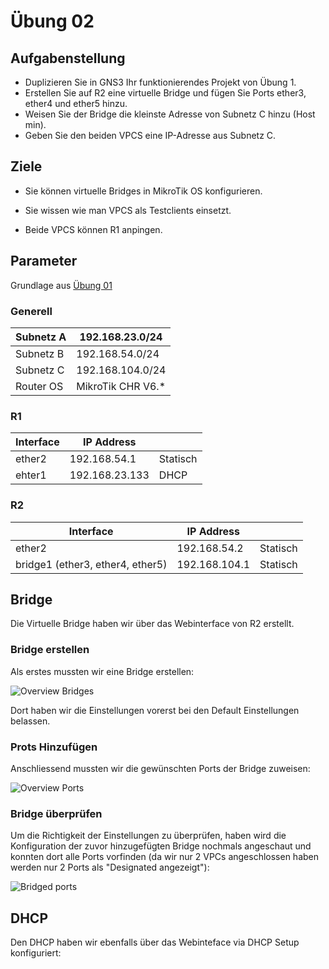# Übung 02

## Aufgabenstellung

- Duplizieren Sie in GNS3 Ihr funktionierendes Projekt von Übung 1.
- Erstellen Sie auf R2 eine virtuelle Bridge und fügen Sie Ports ether3, ether4 und ether5 hinzu.
- Weisen Sie der Bridge die kleinste Adresse von Subnetz C hinzu (Host min).
- Geben Sie den beiden VPCS eine IP-Adresse aus Subnetz C.

## Ziele

- Sie können virtuelle Bridges in MikroTik OS konfigurieren.

- Sie wissen wie man VPCS als Testclients einsetzt.
- Beide VPCS können R1 anpingen.

## Parameter

Grundlage aus [Übung 01](https://github.com/EloiMusk/M145/tree/prod/Übung_01#parameter)

### Generell

| Subnetz A | 192.168.23.0/24   |
| --------- | ----------------- |
| Subnetz B | 192.168.54.0/24   |
| Subnetz C | 192.168.104.0/24  |
| Router OS | MikroTik CHR V6.* |

### R1

| Interface | IP Address     |          |
| --------- | -------------- | -------- |
| ether2    | 192.168.54.1   | Statisch |
| ehter1    | 192.168.23.133 | DHCP     |

### R2

| Interface                        | IP Address    |          |
| -------------------------------- | ------------- | -------- |
| ether2                           | 192.168.54.2  | Statisch |
| bridge1 (ether3, ether4, ether5) | 192.168.104.1 | Statisch |

## Bridge

Die Virtuelle Bridge haben wir über das Webinterface von R2 erstellt.

### Bridge erstellen

Als erstes mussten wir eine Bridge erstellen:

![Overview Bridges](https://github.com/EloiMusk/M145/blob/prod/%C3%9Cbung_02/Images/bridge_overview.png)

Dort haben wir die Einstellungen vorerst bei den Default Einstellungen belassen.

### Prots Hinzufügen

Anschliessend mussten wir die gewünschten Ports der Bridge zuweisen:

![Overview Ports](https://github.com/EloiMusk/M145/blob/prod/%C3%9Cbung_02/Images/ports_overview.png)

### Bridge überprüfen

Um die Richtigkeit der Einstellungen zu überprüfen, haben wird die Konfiguration der zuvor hinzugefügten Bridge nochmals angeschaut und konnten dort alle Ports vorfinden (da wir nur 2 VPCs angeschlossen haben werden nur 2 Ports als "Designated angezeigt"):

![Bridged ports](https://github.com/EloiMusk/M145/blob/prod/%C3%9Cbung_02/Images/bridge_ports.png)

## DHCP

Den DHCP haben wir ebenfalls über das Webinteface via DHCP Setup konfiguriert:

 


